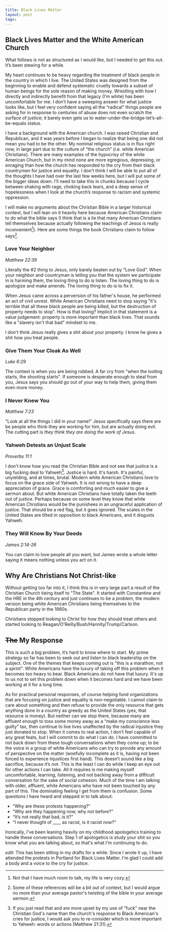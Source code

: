 ```yaml
---
title: Black Lives Matter
layout: post
tags:
---
```

## Black Lives Matter and the White American Church
What follows is not as structured as I would like, but I needed to get this out. It’s been stewing for a while.

My heart continues to be heavy regarding the treatment of black people in the country in which I live. The United States was designed from the beginning to enable and defend systematic cruelty towards a subset of human beings for the sole reason of making money. Wrestling with how I directly and indirectly benefit from that legacy (I’m white) has been uncomfortable for me. I don’t have a sweeping answer for what justice looks like, but I feel very confident saying all the “radical” things people are asking for in response to centuries of abuse does not even scratch the surface of justice; it barely even gets us to water-under-the-bridge-let’s-all-be-equals status.

I have a background with the American church. I was raised Christian and Republican, and it was years before I began to realize that being one did not mean you had to be the other. My nominal religious status is in flux right now, in large part due to the culture of “the church” (i.e. white American Christians). There are many examples of the hypocrisy of the white American Church, but in my mind none are more egregious, depressing, or enraging than how the church has responded to the cry from their black countrymen for justice and equality. I don’t think I will be able to put all of the thoughts I have had over the last few weeks here, but I will put some of the bigger ideas down. I’ll need to take this in chunks because I cycle between shaking with rage, choking back tears, and a deep sense of hopelessness when I look at the church’s response to racism and systemic oppression.

I will make no arguments about the Christian Bible in a larger historical context, but I will lean on it heavily here because American Christians claim to do what the bible says (I think that is a lie that many American Christians tell themselves because actually following the teachings of Jesus is really inconvenient[^1]). Here are some things the book Christians claim to follow says[^2].

### Love Your Neighbor
_Matthew 22:39_

Literally the #2 thing to Jesus, only barely beaten out by "Love God". When your neighbor and countryman is telling you that the system we participate in is harming them, the loving thing to do is listen. The loving thing to do is apologize and make amends. The loving thing to do is to fix it.

When Jesus came across a perversion of his father's house, he performed an act of civil unrest. White American Christians need to stop saying "it's terrible that all these black people are being killed, but the destruction of property needs to stop". How is that loving? Implicit in that statement is a value judgement: property is more important than black lives. That sounds like a "slavery isn't that bad" mindset to me.

I don't think Jesus really gives a shit about your property. I know he gives a shit how you treat people.

### Give Them Your Cloak As Well
_Luke 6:29_

The context is when you are being robbed. A far cry from "when the looting starts, the shooting starts". If someone is desperate enough to steal from you, Jesus says you should go out of your way to help them, giving them even more money.

### I Never Knew You
_Matthew 7:23_

"Look at all the things I did in your name!" Jesus specifically says there are be people who think they are working for him, but are actually doing evil. The cutting part is _they think they are doing the work of Jesus_.

### Yahweh Detests an Unjust Scale
_Proverbs 11:1_

I don't know how you read the Christian Bible and not see that justice is a big fucking deal to Yahweh[^3]. Justice is hard. It's harsh. It's painful, unyielding, and at times, brutal. Modern white American Christians love to focus on the grace side of Yahweh. It is not wrong to have a deep appreciation of grace. Grace is comforting and much easier to give a sermon about. But white American Christians have totally taken the teeth out of justice. Perhaps because on some level they know that white American Christians would be the punishees in an ungraceful application of justice. That should be a red flag, but it goes ignored.
The scales in the United States are tilted in opposition to black Americans, and it disgusts Yahweh.

### They Will Know By Your Deeds
_James 2:14-26_

You can claim to love people all you want, but James wrote a whole letter saying it means nothing unless you act on it.

## Why Are Christians Not Christ-like
Without getting too far into it, I think this is in very large part a result of the Christian Church tieing itself to "The State". It started with Constantine and the HRE in the 4th century and just continues to be a problem, the modern version being white American Christians tieing themselves to the Republican party in the 1980s.

Christians stopped looking to Christ for how they should treat others and started looking to Reagan/O'Reilly/Bush/Hannity/Trump/Carlson.

## ~~The~~ My Response
This is such a big problem, it’s hard to know where to start. My prime strategy so far has been to seek out and listen to black leadership on the subject. One of the themes that keeps coming out is "this is a marathon, not a sprint". White Americans have the luxury of taking off this problem when it becomes too heavy to bear. Black Americans do not have that luxury. It's up to us not to set this problem down when it becomes hard and we have been working at it for a long time.

As for practical personal responses, of course helping fund organizations that are focusing on justice and equality is non-negotiable. I cannot claim to care about something and then refuse to provide the only resource that gets anything done in a country as greedy as the United States (yes, that resource is money). But neither can we stop there, because many are affluent enough to toss some money away as a “make my conscience less guilty” tax, then continue to live lives unaffected by the radical injustice they just donated to stop.
When it comes to real action, I don’t feel capable of any great feats, but I will commit to do what I can do. I have committed to not back down from these tough conversations when they come up; to be the voice in a group of white Americans who can try to provide any amount of perspective on the matter (woefully incomplete as it is, having not been forced to experience injustices first hand). This doesn’t sound like a big sacrifice, because it’s not. This is the least I can do while I keep an eye out for other actions I can take. All it requires is me making myself uncomfortable, learning, listening, and not backing away from a difficult conversation for the sake of social cohesion.
Much of the time I am talking with older, affluent, white Americans who have not been touched by any part of this. The dominating feeling I get from them is confusion. Some questions I have heard and stepped in to talk about:

- “Why are these protests happening?”
- “Why are they happening now, why not before?”
- “It’s not really that bad, is it?”
- “I never thought of \_\_\_\_ as racist, is it racist now?”

Ironically, I've been leaning heavily on my childhood apologetics training to handle these conversations. Step 1 of apologetics is study your shit so you know what you are talking about, so that's what I'm continuing to do.

_edit_: This has been sitting in my drafts for a while. Since I wrote it up, I have attended the protests in Portland for Black Lives Matter. I'm glad I could add a body and a voice to the cry for justice.

[^1]: Not that I have much room to talk, my life is very cozy.
[^2]: Some of these references will be a bit out of context, but I would argue no more than your average pastor's twisting of the bible in your average sermon.
[^3]: If you just read that and are more upset by my use of "fuck" near the Christian God's name than the church's response to Black American's cries for justice, I would ask you to re-consider which is more important to Yahweh: words or actions (Matthew 21:31).
